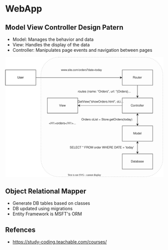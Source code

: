 # WebApp

## Model View Controller Design Patern
- Model: Manages the behavior and data
- View: Handles the display of the data
- Controller: Manipulates page events and navigation between pages

![Model View Controller](Images/MVC.svg)

## Object Relational Mapper
- Generate DB tables based on classes
- DB updated using migrations
- Entity Framework is MSFT's ORM

## Refences
- https://study-coding.teachable.com/courses/
